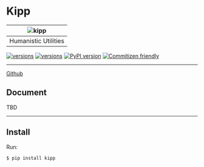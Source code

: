 # Kipp

| ![kipp](https://s3.laisky.com/uploads/2018/10/kipp.jpg)
| :---------------------------------------------------------------:
|                       Humanistic Utilities

[![versions](https://img.shields.io/badge/version-v0.1.3-blue.svg)]()
[![versions](https://img.shields.io/badge/license-LGPL-blue.svg)]()
[![PyPI version](https://badge.fury.io/py/kipp.svg)](https://badge.fury.io/py/kipp)
[![Commitizen friendly](https://img.shields.io/badge/commitizen-friendly-brightgreen.svg)](http://commitizen.github.io/cz-cli/)

---

[Github](https://github.com/Laisky/kipp/tree/master/kipp)

## Document

TBD

---

## Install

Run:

```sh
$ pip install kipp
```
